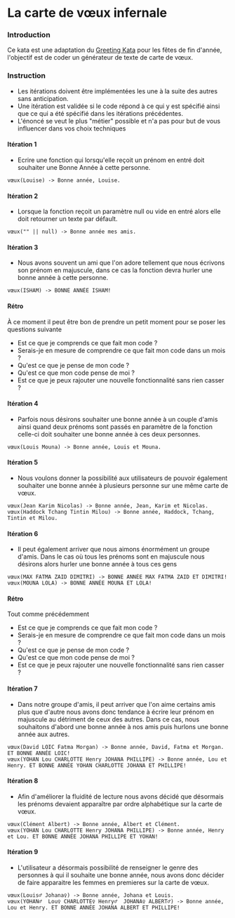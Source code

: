 La carte de vœux infernale
==================

### Introduction

Ce kata est une adaptation du [Greeting Kata](https://github.com/testdouble/contributing-tests/wiki/Greeting-Kata) pour les fêtes de fin d'année, l'objectif est de coder un générateur de texte de carte de vœux.

### Instruction

- Les itérations doivent être implémentées les une à la suite des autres sans anticipation.
- Une itération est validée si le code répond à ce qui y est spécifié ainsi que ce qui a été spécifié dans les itérations précédentes.
- L'énoncé se veut le plus "métier" possible et n'a pas pour but de vous influencer dans vos choix techniques

#### Itération 1

- Ecrire une fonction qui lorsqu'elle reçoit un prénom en entré doit souhaiter une Bonne Année à cette personne.

```
vœux(Louise) -> Bonne année, Louise.
```

#### Itération 2

- Lorsque la fonction reçoit un paramètre null ou vide en entré alors elle doit retourner un texte par défault.

```
vœux("" || null) -> Bonne année mes amis.
```

#### Itération 3

- Nous avons souvent un ami que l'on adore tellement que nous écrivons son prénom en majuscule, dans ce cas la fonction devra hurler une bonne année à cette personne.

```
vœux(ISHAM) -> BONNE ANNÉE ISHAM!
```

#### Rétro

À ce moment il peut être bon de prendre un petit moment pour se poser les questions suivante

- Est ce que je comprends ce que fait mon code ?
- Serais-je en mesure de comprendre ce que fait mon code dans un mois ?
- Qu'est ce que je pense de mon code ?
- Qu'est ce que mon code pense de moi ?
- Est ce que je peux rajouter une nouvelle fonctionnalité sans rien casser ?

#### Itération 4

- Parfois nous désirons souhaiter une bonne année à un couple d'amis ainsi quand deux prénoms sont passés en paramètre de la fonction celle-ci doit souhaiter une bonne année à ces deux personnes.

```
vœux(Louis Mouna) -> Bonne année, Louis et Mouna.
```

#### Itération 5

- Nous voulons donner la possibilité aux utilisateurs de pouvoir également souhaiter une bonne année à plusieurs personne sur une même carte de vœux.

```
vœux(Jean Karim Nicolas) -> Bonne année, Jean, Karim et Nicolas.
vœux(Haddock Tchang Tintin Milou) -> Bonne année, Haddock, Tchang, Tintin et Milou.
```

#### Itération 6

- Il peut également arriver que nous aimons énormément un groupe d'amis. Dans le cas où tous les prénoms sont en majuscule nous désirons alors hurler une bonne année à tous ces gens

```
vœux(MAX FATMA ZAID DIMITRI) -> BONNE ANNÉE MAX FATMA ZAID ET DIMITRI!
vœux(MOUNA LOLA) -> BONNE ANNÉE MOUNA ET LOLA!
```

#### Rétro

Tout comme précédemment

- Est ce que je comprends ce que fait mon code ?
- Serais-je en mesure de comprendre ce que fait mon code dans un mois ?
- Qu'est ce que je pense de mon code ?
- Qu'est ce que mon code pense de moi ?
- Est ce que je peux rajouter une nouvelle fonctionnalité sans rien casser ?

#### Itération 7

- Dans notre groupe d'amis, il peut arriver que l'on aime certains amis plus que d'autre nous avons donc tendance à écrire leur prénom en majuscule au détriment de ceux des autres. Dans ce cas, nous souhaitons d'abord une bonne année à nos amis puis hurlons une bonne année aux autres.

```
vœux(David LOIC Fatma Morgan) -> Bonne année, David, Fatma et Morgan. ET BONNE ANNÉE LOIC!
vœux(YOHAN Lou CHARLOTTE Henry JOHANA PHILLIPE) -> Bonne année, Lou et Henry. ET BONNE ANNÉE YOHAN CHARLOTTE JOHANA ET PHILLIPE!
```

#### Itération 8

- Afin d'améliorer la fluidité de lecture nous avons décidé que désormais les prénoms devaient apparaître par ordre alphabétique sur la carte de vœux.

```
vœux(Clément Albert) -> Bonne année, Albert et Clément.
vœux(YOHAN Lou CHARLOTTE Henry JOHANA PHILLIPE) -> Bonne année, Henry et Lou. ET BONNE ANNÉE JOHANA PHILLIPE ET YOHAN! 
```

#### Itération 9

- L'utilisateur a désormais possibilité de renseigner le genre des personnes à qui il souhaite une bonne année, nous avons donc décider de faire apparaitre les femmes en premieres sur la carte de vœux.

```
vœux(Louis♂ Johana♀) -> Bonne année, Johana et Louis.
vœux(YOHAN♂  Lou♀ CHARLOTTE♀ Henry♂  JOHANA♀ ALBERT♂) -> Bonne année, Lou et Henry. ET BONNE ANNÉE JOHANA ALBERT ET PHILLIPE! 
```

